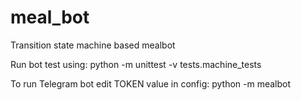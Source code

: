 # meal_bot
Transition state machine based mealbot

Run bot test using: 
    python -m unittest -v tests.machine_tests

To run Telegram bot edit TOKEN value in config:
    python -m mealbot
